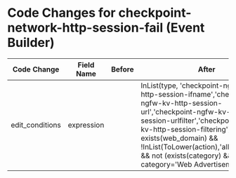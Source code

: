 # Code Changes for checkpoint-network-http-session-fail (Event Builder)

| Code Change | Field Name | Before | After |
|-------------|------------|--------|-------|
| edit_conditions | expression |  | InList(type, 'checkpoint-ngfw-kv-http-session-ifname','checkpoint-ngfw-kv-http-session-url','checkpoint-ngfw-kv-http-session-urlfilter','checkpoint-ngfw-kv-http-session-filtering') && exists(web_domain) && !InList(ToLower(action),'allow','accept') && not (exists(category) && category='Web Advertisements') |